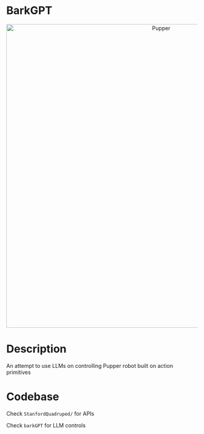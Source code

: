 # BarkGPT
<p align="center">
  <img src="https://user-images.githubusercontent.com/21105308/144390767-f9bf2737-a8c6-4a9e-b2e7-a1c12ed70820.jpg" alt="Pupper" width="800"/>
</p>

# Description
An attempt to use LLMs on controlling Pupper robot built on action primitives


# Codebase
Check `StanfordQuadruped/` for APIs 

Check `barkGPT` for LLM controls
